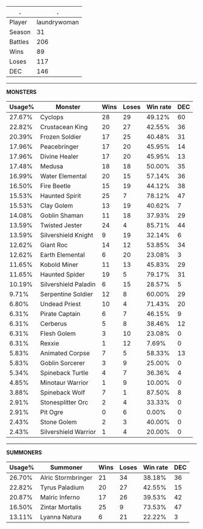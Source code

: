 .|.
|-|-
Player|laundrywoman
Season|31
Battles|206
Wins|89
Loses|117
DEC|146

---
**MONSTERS**

Usage%|Monster|Wins|Loses|Win rate|DEC|
-|-|-|-|-|-|
27.67%|Cyclops|28|29|49.12%|60|
22.82%|Crustacean King|20|27|42.55%|36|
20.39%|Frozen Soldier|17|25|40.48%|31|
17.96%|Peacebringer|17|20|45.95%|14|
17.96%|Divine Healer|17|20|45.95%|13|
17.48%|Medusa|18|18|50.00%|35|
16.99%|Water Elemental|20|15|57.14%|36|
16.50%|Fire Beetle|15|19|44.12%|38|
15.53%|Haunted Spirit|25|7|78.12%|47|
15.53%|Clay Golem|13|19|40.62%|7|
14.08%|Goblin Shaman|11|18|37.93%|29|
13.59%|Twisted Jester|24|4|85.71%|44|
13.59%|Silvershield Knight|9|19|32.14%|6|
12.62%|Giant Roc|14|12|53.85%|34|
12.62%|Earth Elemental|6|20|23.08%|3|
11.65%|Kobold Miner|11|13|45.83%|29|
11.65%|Haunted Spider|19|5|79.17%|31|
10.19%|Silvershield Paladin|6|15|28.57%|5|
9.71%|Serpentine Soldier|12|8|60.00%|29|
6.80%|Undead Priest|10|4|71.43%|20|
6.31%|Pirate Captain|6|7|46.15%|9|
6.31%|Cerberus|5|8|38.46%|12|
6.31%|Flesh Golem|3|10|23.08%|0|
6.31%|Rexxie|1|12|7.69%|0|
5.83%|Animated Corpse|7|5|58.33%|13|
5.83%|Goblin Sorcerer|3|9|25.00%|0|
5.34%|Spineback Turtle|4|7|36.36%|4|
4.85%|Minotaur Warrior|1|9|10.00%|0|
3.88%|Spineback Wolf|7|1|87.50%|8|
2.91%|Stonesplitter Orc|2|4|33.33%|0|
2.91%|Pit Ogre|0|6|0.00%|0|
2.43%|Stone Golem|2|3|40.00%|0|
2.43%|Silvershield Warrior|1|4|20.00%|0|

---
**SUMMONERS**

Usage%|Summoner|Wins|Loses|Win rate|DEC|
-|-|-|-|-|-|
26.70%|Alric Stormbringer|21|34|38.18%|36|
22.82%|Tyrus Paladium|20|27|42.55%|15|
20.87%|Malric Inferno|17|26|39.53%|42|
16.50%|Zintar Mortalis|25|9|73.53%|47|
13.11%|Lyanna Natura|6|21|22.22%|3|
